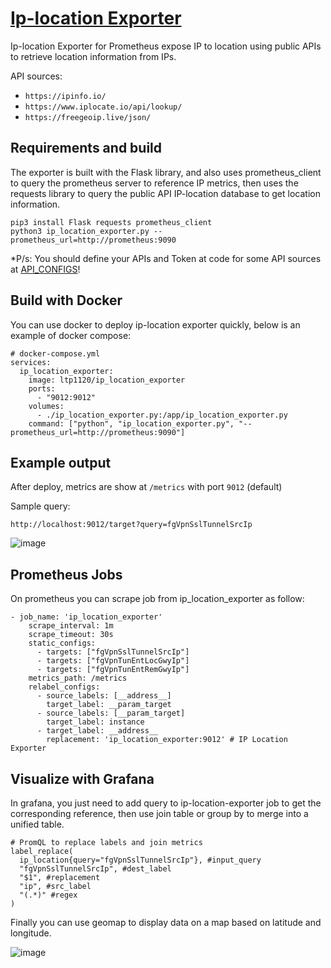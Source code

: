 # [Ip-location Exporter](https://github.com/lucthienphong1120/ip-location-exporter)

Ip-location Exporter for Prometheus expose IP to location using public APIs to retrieve location information from IPs.

API sources:
+ `https://ipinfo.io/`
+ `https://www.iplocate.io/api/lookup/`
+ `https://freegeoip.live/json/`

## Requirements and build

The exporter is built with the Flask library, and also uses prometheus_client to query the prometheus server to reference IP metrics, then uses the requests library to query the public API IP-location database to get location information.

```
pip3 install Flask requests prometheus_client
python3 ip_location_exporter.py --prometheus_url=http://prometheus:9090
```

*P/s: You should define your APIs and Token at code for some API sources at [API_CONFIGS](./ip_location_exporter.py#L7)!

## Build with Docker

You can use docker to deploy ip-location exporter quickly, below is an example of docker compose:

```
# docker-compose.yml
services:
  ip_location_exporter:
    image: ltp1120/ip_location_exporter
    ports:
      - "9012:9012"
    volumes:
      - ./ip_location_exporter.py:/app/ip_location_exporter.py
    command: ["python", "ip_location_exporter.py", "--prometheus_url=http://prometheus:9090"]
```

## Example output

After deploy, metrics are show at `/metrics` with port `9012` (default)

Sample query:
```
http://localhost:9012/target?query=fgVpnSslTunnelSrcIp
```

![image](https://github.com/lucthienphong1120/ip-location-exporter/assets/90561566/9692b8b0-003f-4503-97e5-940f5dc8378c)

## Prometheus Jobs

On prometheus you can scrape job from ip_location_exporter as follow:

```
- job_name: 'ip_location_exporter'
    scrape_interval: 1m
    scrape_timeout: 30s
    static_configs:
      - targets: ["fgVpnSslTunnelSrcIp"]
      - targets: ["fgVpnTunEntLocGwyIp"]
      - targets: ["fgVpnTunEntRemGwyIp"]
    metrics_path: /metrics
    relabel_configs:
      - source_labels: [__address__]
        target_label: __param_target
      - source_labels: [__param_target]
        target_label: instance
      - target_label: __address__
        replacement: 'ip_location_exporter:9012' # IP Location Exporter
```

## Visualize with Grafana

In grafana, you just need to add query to ip-location-exporter job to get the corresponding reference, then use join table or group by to merge into a unified table.

```
# PromQL to replace labels and join metrics
label_replace(
  ip_location{query="fgVpnSslTunnelSrcIp"}, #input_query
  "fgVpnSslTunnelSrcIp", #dest_label
  "$1", #replacement
  "ip", #src_label
  "(.*)" #regex
)
```

Finally you can use geomap to display data on a map based on latitude and longitude.

![image](https://github.com/lucthienphong1120/ip-location-exporter/assets/90561566/1b0d0693-9dce-4667-83dc-8537567376f2)
